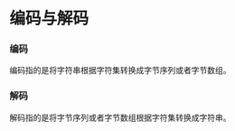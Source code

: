 # 编码与解码
### 编码
  编码指的是将字符串根据字符集转换成字节序列或者字节数组。
### 解码
  解码指的是将字节序列或者字节数组根据字符集转换成字符串。
  
<!--stackedit_data:
eyJoaXN0b3J5IjpbMTY0MDA1OTQxNiwtMTkxNTEzNTc4OCwtNz
g2MDc0NTc0XX0=
-->